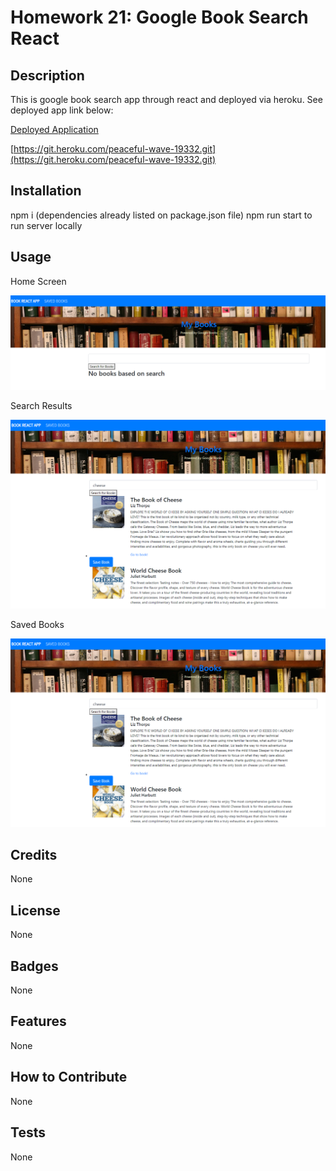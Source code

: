 # Homework 21:  Google Book Search React

## Description

This is google book search app through react and deployed via heroku.  See deployed app link below:

[Deployed Application](https://peaceful-wave-19332.herokuapp.com/)

[https://git.heroku.com/peaceful-wave-19332.git](https://git.heroku.com/peaceful-wave-19332.git)

## Installation

npm i (dependencies already listed on package.json file)
npm run start to run server locally

## Usage
Home Screen

![image](https://github.com/gallm1/googlebookssearch/blob/main/assets/home_page.png)

Search Results

![image](https://github.com/gallm1/googlebookssearch/blob/main/assets/search_results.png)

Saved Books

![image](https://github.com/gallm1/googlebookssearch/blob/main/assets/search_results.png)


## Credits

None

## License

None

## Badges

None

## Features

None

## How to Contribute

None
## Tests

None